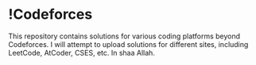 # !Codeforces
This repository contains solutions for various coding platforms beyond Codeforces. I will attempt to upload solutions for different sites, including LeetCode, AtCoder, CSES, etc. In shaa Allah.

